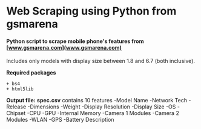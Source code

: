 # Web Scraping using Python from gsmarena

#### Python script to scrape mobile phone's features from [www.gsmarena.com](www.gsmarena.com)

Includes only models with display size between 1.8 and 6.7 (both inclusive).

**Required packages**

    + bs4 
    + html5lib

**Output file:** 
    __spec.csv__ contains 10 features 
       -Model Name
       -Network Tech
       -Release
       -Dimensions
       -Weight
       -Display Resolution
       -Display Size
       -OS
       -Chipset
       -CPU
       -GPU
       -Internal Memory
       -Camera 1 Modules
       -Camera 2 Modules
       -WLAN
       -GPS
       -Battery Description
